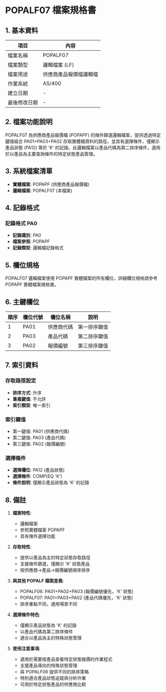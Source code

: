 # POPALF07 檔案規格書

## 1. 基本資料

| 項目 | 內容 |
|------|------|
| 檔案名稱 | POPALF07 |
| 檔案類型 | 邏輯檔案 (LF) |
| 檔案用途 | 供應商產品報價檔邏輯檔 |
| 作業系統 | AS/400 |
| 建立日期 | - |
| 最後修改日期 | - |

## 2. 檔案功能說明

POPALF07 為供應商產品報價檔 (POPAPF) 的條件篩選邏輯檔案，提供透過特定鍵值組合 PA01+PA03+PA02 存取實體檔資料的路徑，並具有選擇條件，僅顯示產品狀態 (PA12) 等於 'K' 的記錄。此邏輯檔案以產品代碼為第二排序條件，適用於以產品為主要查詢條件的特定狀態產品管理。

## 3. 系統檔案清單

- **實體檔案**: POPAPF (供應商產品報價檔)
- **邏輯檔案**: POPALF07 (本檔案)

## 4. 記錄格式

### 記錄格式 PA0
- **記錄識別**: PA0
- **檔案參照**: POPAPF
- **記錄類型**: 邏輯檔記錄格式

## 5. 欄位規格

POPALF07 邏輯檔案使用 POPAPF 實體檔案的所有欄位，詳細欄位規格請參考 POPAPF 實體檔案規格書。

## 6. 主鍵欄位

| 順序 | 欄位代號 | 欄位名稱 | 說明 |
|------|----------|----------|------|
| 1 | PA01 | 供應商代碼 | 第一排序鍵值 |
| 2 | PA03 | 產品代碼 | 第二排序鍵值 |
| 3 | PA02 | 報價編號 | 第三排序鍵值 |

## 7. 索引資料

### 存取路徑設定
- **排序方式**: 升序
- **重複鍵值**: 不允許
- **索引類型**: 唯一索引

### 索引鍵值
- 第一鍵值: PA01 (供應商代碼)
- 第二鍵值: PA03 (產品代碼)
- 第三鍵值: PA02 (報價編號)

### 選擇條件
- **選擇欄位**: PA12 (產品狀態)
- **選擇條件**: COMP(EQ 'K')
- **條件說明**: 僅顯示產品狀態為 'K' 的記錄

## 8. 備註

1. **檔案特性**: 
   - 邏輯檔案
   - 參照實體檔案 POPAPF
   - 具有條件選擇功能

2. **存取特性**:
   - 提供以產品為主的特定狀態存取路徑
   - 支援條件篩選，僅顯示 'K' 狀態產品
   - 按供應商→產品→報價編號順序排序

3. **與其他 POPALF 檔案差異**:
   - POPALF06: PA01+PA02+PA03 (報價編號優先，'K' 狀態)
   - POPALF07: PA01+PA03+PA02 (產品代碼優先，'K' 狀態)
   - 排序重點不同，適用場景不同

4. **選擇條件特色**:
   - 僅顯示產品狀態為 'K' 的記錄
   - 以產品代碼為第二排序條件
   - 適合以產品為主的特殊狀態管理

5. **使用注意事項**:
   - 適用於需要按產品查看特定狀態報價的作業程式
   - 支援產品導向的特殊狀態管理
   - 與 POPALF06 提供不同的排序策略
   - 特別適合產品狀態追蹤與分析作業
   - 可用於特定狀態產品的供應商比較 